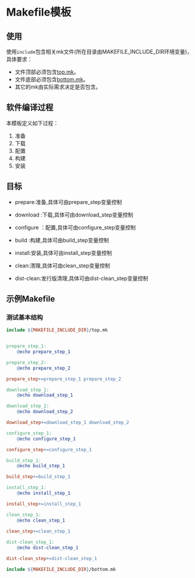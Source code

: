 # Makefile模板

## 使用

使用`include`包含相关mk文件(所在目录由MAKEFILE_INCLUDE_DIR环境变量)，具体要求：

- 文件顶部必须包含[top.mk](top.mk)。
- 文件底部必须包含[bottom.mk](bottom.mk)。
- 其它的mk由实际需求决定是否包含。

## 软件编译过程

本模板定义如下过程：

1. 准备
2. 下载
3. 配置
4. 构建
5. 安装

## 目标

- prepare:准备,具体可由prepare_step变量控制
- download :下载,具体可由download_step变量控制
- configure ：配置,具体可由configure_step变量控制

- build :构建,具体可由build_step变量控制

- install:安装,具体可由install_step变量控制

- clean:清理,具体可由clean_step变量控制

- dist-clean:发行版清理,具体可由dist-clean_step变量控制

## 示例Makefile

### 测试基本结构

```Makefile
include ${MAKEFILE_INCLUDE_DIR}/top.mk


prepare_step_1:
	@echo prepare_step_1

prepare_step_2:
	@echo prepare_step_2

prepare_step+=prepare_step_1 prepare_step_2

download_step_1:
	@echo download_step_1

download_step_2:
	@echo download_step_2

download_step+=download_step_1 download_step_2

configure_step_1:
	@echo configure_step_1

configure_step+=configure_step_1

build_step_1:
	@echo build_step_1

build_step+=build_step_1

install_step_1:
	@echo install_step_1

install_step+=install_step_1

clean_step_1:
	@echo clean_step_1
        
clean_step+=clean_step_1

dist-clean_step_1:
	@echo dist-clean_step_1

dist-clean_step+=dist-clean_step_1

include ${MAKEFILE_INCLUDE_DIR}/bottom.mk
```


